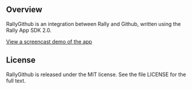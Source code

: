 ## Overview

RallyGithub is an integration between Rally and Github, written using the Rally App SDK 2.0.

[View a screencast demo of the app](http://www.screencast.com/t/Nr9vXXvCz)

## License

RallyGithub is released under the MIT license.  See the file LICENSE for the full text.
